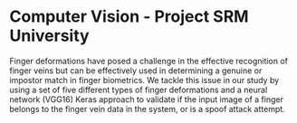 # Computer Vision - Project SRM University
Finger deformations have posed a challenge in the effective recognition of finger veins but can be effectively used in determining a genuine or impostor match in finger biometrics. We tackle this 
issue in our study by using a set of five different types of finger deformations and a neural network (VGG16) Keras approach to validate if the input image of a finger belongs to the finger 
vein data in the system, or is a spoof attack attempt.
